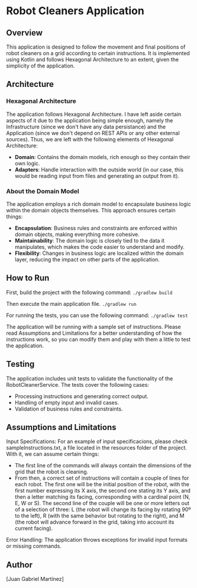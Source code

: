 # Robot Cleaners Application

## Overview
This application is designed to follow the movement and final positions of robot cleaners on a grid according to certain
instructions. It is implemented using Kotlin and follows Hexagonal Architecture to an extent, given the simplicity of
the application.

## Architecture
### Hexagonal Architecture
The application follows Hexagonal Architecture. I have left aside certain aspects of it due to the application being
simple enough, namely the Infrastructure (since we don't have any data persistance) and the Application (since we don't
depend on REST APIs or any other external sources). Thus, we are left with the following elements of Hexagonal
Architecture:

- **Domain**: Contains the domain models, rich enough so they contain their own logic.
- **Adapters**: Handle interaction with the outside world (in our case, this would be reading input from files and 
generating an output from it).

### About the Domain Model
The application employs a rich domain model to encapsulate business logic within the domain objects themselves. This
approach ensures certain things:

- **Encapsulation**: Business rules and constraints are enforced within domain objects, making everything more cohesive.
- **Maintainability**: The domain logic is closely tied to the data it manipulates, which makes the code easier to 
understand and modify.
- **Flexibility**: Changes in business logic are localized within the domain layer, reducing the impact on other parts 
of the application.

## How to Run

First, build the project with the following command:
`./gradlew build`

Then execute the main application file.
`./gradlew run`

For running the tests, you can use the following command:
`./gradlew test`

The application will be running with a sample set of instructions. Please read Assumptions and Limitations for a better
understanding of how the instructions work, so you can modify them and play with them a little to test the application.

## Testing
The application includes unit tests to validate the functionality of the RobotCleanerService. The tests cover the
following cases:

- Processing instructions and generating correct output.
- Handling of empty input and invalid cases.
- Validation of business rules and constraints.

## Assumptions and Limitations
Input Specifications: For an example of input specificacions, please check sampleInstructions.txt, a file located in the
resources folder of the project. With it, we can assume certain things:
- The first line of the commands will always contain the dimensions of the grid that the robot is cleaning.
- From then, a correct set of instructions will contain a couple of lines for each robot. The first one will be the
initial position of the robot, with the first number expressing its X axis, the second one stating its Y axis, and then
a letter matching its facing, corresponding with a cardinal point (N, E, W or S). The second line of the couple will be
one or more letters out of a selection of three: L (the robot will change its facing by rotating 90º to the left), R
(with the same behavior but rotating to the right), and M (the robot will advance forward in the grid, taking into
account its current facing).

Error Handling: The application throws exceptions for invalid input formats or missing commands.

## Author
[Juan Gabriel Martínez]